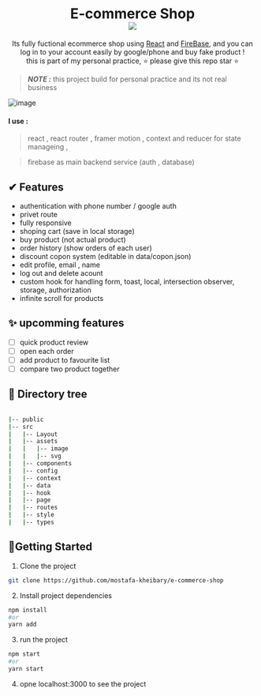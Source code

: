 <h1 align="center">
E-commerce Shop
<br/>
<img align="center" src="https://img.shields.io/github/stars/mostafa-kheibary/e-commerce-shop"/>
</h1>

<p align="center">
    Its fully fuctional ecommerce shop using <a href="https://github.com/facebook/react">React</a> and <a href="https://firebase.google.com/">FireBase</a>, and you can log in to your account easily by google/phone and buy fake product !
    <br/>
    this is part of my personal practice, ⭐ please give this repo star ⭐
</p>


> **_NOTE :_** this project build for personal practice and its not real business

![image](https://lh3.googleusercontent.com/UN4ksqkoBSvXOQmOY1j4XuEhTdsbIM0iICLOsbW82pPGED-KGl9qIiX7RP8j2u_-uymmPgoKeNwm-yktYqgdKfikUATIeQfFubTdiIfa1nSWYn0D-KLrO-kCjGNeOtsrouUtOVrwigEPeTrAb9m2PD3AkU7jfwL1bzIE4kDlp7Cbahc267zJ85LZ0wp9fFDjQPykOc8tHbAcbtsaxJIYbodleEzsNwhswNg6z5CUuAdymcHkGZzFueplQg1hmbRiSC9IbtZGM8K64Svi6IeuEWVYO5VyOsXV-oOFTuBtIqCRWUOh6U-TDHAuMuvU1HvYK2wmjZTlNvNQYoEN3A5NBqa7XeR3qnUqF2XgBkKDI0nYGM3c_aPor2gWX4DwnBaVy277QMU9aNeG3dJfwZqtM1w3oxX5w5lLDAUJAUHTiJrMyuSxIh2RtFaNuQy2PBA06kU0qDzpPEx-NvWAhrQmHkmKjZesnbWkET__M1GCcux23Kicj-uUa2iSxMxGMTYo1EpYSsW0T0h1gPBxkpVmX1RgjkgMU_EyJDrYcgvIZ3xFFfFFFPHZvJ5UhpWy9Sik5ZC6Fm_MMl6VxMeYr0NozZDa_P-bNnrF6O3eetPYJPRm1uQQymli_gklff53vEb3rlyhjAMuIQYiFnf9BlnF4Qvhb3aLVObbMrfmpbqbwn2h4iQNMbUB_oJy13OgFRS6SAcWCrL7e_zRAHapIQ0c7fY6Q-ehD5VuDmqmNfpr1dv_8x0E7OV-3KOaT4yBwPND6yCBq5Dv4NQu0luqqKqy3a4rDs_bNwP6B9c=w1278-h710-no?authuser=0)
#### I use :

> react , react router , framer motion , context and reducer for state manageing ,

> firebase as main backend service (auth , database)

## ✔ Features

- authentication with phone number / google auth
- privet route
- fully responsive
- shoping cart (save in local storage)
- buy product (not actual product)
- order history (show orders of each user)
- discount copon system (editable in data/copon.json)
- edit profile, email , name
- log out and delete acount
- custom hook for handling form, toast, local, intersection observer, storage, authorization
- infinite scroll for products

## ✨ upcomming features

- [ ] quick product review
- [ ] open each order
- [ ] add product to favourite list
- [ ] compare two product together

## 🌴 Directory tree

```bash

|-- public
|-- src
|   |-- Layout
|   |-- assets
|   |   |-- image
|   |   |-- svg
|   |-- components
|   |-- config
|   |-- context
|   |-- data
|   |-- hook
|   |-- page
|   |-- routes
|   |-- style
|   |-- types
```
## 🚀Getting Started
1. Clone the project
```bash 
git clone https://github.com/mostafa-kheibary/e-commerce-shop
```
2. Install project dependencies

```bash
npm install
#or
yarn add
```

3. run the project

```bash 
npm start
#or
yarn start
```
4. opne localhost:3000 to see the project
